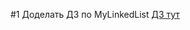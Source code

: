 #1 Доделать ДЗ по MyLinkedList 
[ДЗ тут](https://docs.google.com/document/d/1A8Hd3F9yl4_7RJHn9koJnjBnDUXnben3ZsV60Oh41b8/edit?usp=share_link)



